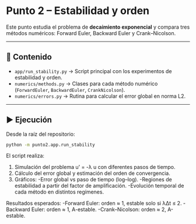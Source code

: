 # Punto 2 – Estabilidad y orden

Este punto estudia el problema de **decaimiento exponencial** y compara tres métodos numéricos: Forward Euler, Backward Euler y Crank–Nicolson.

---

## 📂 Contenido

- `app/run_stability.py` → Script principal con los experimentos de estabilidad y orden.  
- `numerics/methods.py` → Clases para cada método numérico (`ForwardEuler`, `BackwardEuler`, `CrankNicolson`).  
- `numerics/errors.py` → Rutina para calcular el error global en norma L2.

---

## ▶️ Ejecución

Desde la raíz del repositorio:

```bash
python -m punto2.app.run_stability
```

El script realiza:

1. Simulación del problema u' = -λ u con diferentes pasos de tiempo.
2. Cálculo del error global y estimación del orden de convergencia.
3. Gráficos:
  -Error global vs paso de tiempo (log–log).
  -Regiones de estabilidad a partir del factor de amplificación.
  -Evolución temporal de cada método en distintos regímenes.

Resultados esperados:
  -Forward Euler: orden ≈ 1, estable solo si λΔt ≤ 2.
  -Backward Euler: orden ≈ 1, A-estable.
  -Crank–Nicolson: orden ≈ 2, A-estable.
